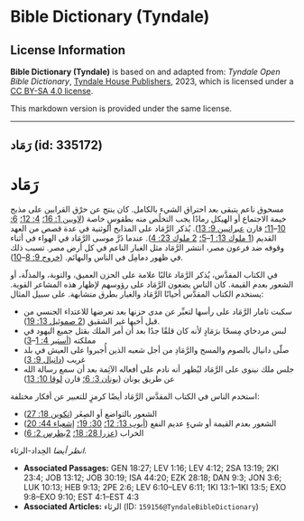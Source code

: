 # Bible Dictionary (Tyndale)

## License Information

**Bible Dictionary (Tyndale)** is based on and adapted from: _Tyndale Open Bible Dictionary_, [Tyndale House Publishers](https://tyndaleopenresources.com/), 2023, which is licensed under a [CC BY-SA 4.0 license](https://creativecommons.org/licenses/by-sa/4.0/legalcode.en).

This markdown version is provided under the same license.



--------------------------------

## رَمَاد (id: 335172)

رَمَاد
======

مسحوق ناعم يتبقى بعد احتراق الشيء بالكامل. كان ينتج عن حرْق القرابين على مذبح خيمة الاجتماع أو الهيكل رمادًا يجب التخلُص منه بطقوسٍ خاصة ([لاويين 1: 16؛](https://ref.ly/Lev1:16) [4: 12؛](https://ref.ly/Lev4:12) [6: 10](https://ref.ly/Lev6:10-Lev6:11)–[11؛](https://ref.ly/Lev6:10-Lev6:11) قارن [عبرانيين 9: 13](https://ref.ly/Heb9:13)). يُذكر الرَّمَاد على المذابح الوثنية في عدة قصص من العهد القديم ([1 ملوك 13: 1](https://ref.ly/1Kgs13:1-1Kgs13:5)–[5؛](https://ref.ly/1Kgs13:1-1Kgs13:5) [2 ملوك 23: 4](https://ref.ly/2Kgs23:4)). عندما ذَرَّ موسى الرَّمَاد في الهواء في أثناء وقوفه ضد فرعون مصر، انتشر الرَّمَاد مثل الغبار الناعم في كل أرض مصر. تسبب ذلك في ظهور دمامِل في الناس والبهائم. ([خروج 9: 8](https://ref.ly/Exod9:8-Exod9:10)–[10](https://ref.ly/Exod9:8-Exod9:10)).

في الكتاب المقدَّس، يُذكر الرَّمَاد غالبًا علامة على الحزن العميق، والتوبة، والمذلّة، أو الشعور بعدم القيمة. كان الناس يضعون الرَّمَاد على رؤوسهم لإظهار هذه المشاعر القوية. يستخدم الكتاب المقدَّس أحيانًا الرَّمَاد والغبار بطرق متشابهة. على سبيل المثال:

* سكبت ثامار الرَّمَاد على رأسها لتعبِّر عن مدى حزنها بعد تعرضها للاعتداء الجنسي من قبل أخيها غير الشقيق ([2 صموئيل 13: 19](https://ref.ly/2Sam13:19)).
* لبس مردخاي مِسحًا برَمَادٍ لأنه كان قلقًا جدًا بعد أن أمر الملك بقتل جميع اليهود في مملكته ([أستير 4: 1](https://ref.ly/Esth4:1-Esth4:3)–[3](https://ref.ly/Esth4:1-Esth4:3))
* صلّى دانيال بالصوم والمسح والرَّمَادِ من أجل شعبه الذين أُجبروا على العيش في بلد غريب ([دانيال 9: 3](https://ref.ly/Dan9:3))
* جلس ملك نينوى على الرَّمَاد ليُظهر أنه نادم على أفعاله الآثِمة بعد أن سمع رسالة الله عن طريق يونان ([يونان 3: 6؛](https://ref.ly/Jonah3:6) قارن [لوقا 10: 13](https://ref.ly/Luke10:13))

استخدم الناس في الكتاب المقدَّس الرَّمَاد أيضًا كرمزٍ للتعبير عن أفكار مختلفة:

* الشعور بالتواضع أو الصِغَر ([تكوين 18: 27](https://ref.ly/Gen18:27))
* الشعور بعدم القيمة أو شيءٍ عديم النفع ([أيوب 13: 12؛](https://ref.ly/Job13:12) [30: 19؛](https://ref.ly/Job30:19) [إشعياء 44: 20](https://ref.ly/Isa44:20))
* الخراب ([عزرا 28: 18؛](https://ref.ly/Ezek28:18) [2بطرس 2: 6](https://ref.ly/2Pet2:6))

*انظر أيضا* الحِداد\-الرثاء.

* **Associated Passages:** GEN 18:27; LEV 1:16; LEV 4:12; 2SA 13:19; 2KI 23:4; JOB 13:12; JOB 30:19; ISA 44:20; EZK 28:18; DAN 9:3; JON 3:6; LUK 10:13; HEB 9:13; 2PE 2:6; LEV 6:10–LEV 6:11; 1KI 13:1–1KI 13:5; EXO 9:8–EXO 9:10; EST 4:1–EST 4:3
* **Associated Articles:** الرثاء (ID: `159156@TyndaleBibleDictionary`)

